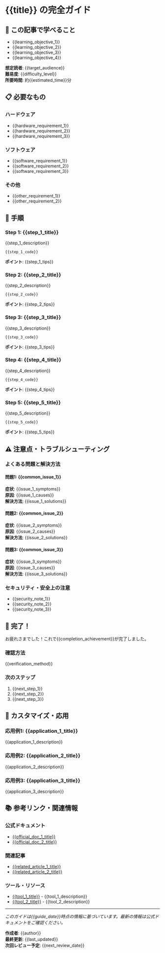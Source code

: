 # {{title}} の完全ガイド

## 🎯 この記事で学べること

- {{learning_objective_1}}
- {{learning_objective_2}}
- {{learning_objective_3}}
- {{learning_objective_4}}

**想定読者**: {{target_audience}}  
**難易度**: {{difficulty_level}}  
**所要時間**: 約{{estimated_time}}分

## 📋 必要なもの

### ハードウェア
- {{hardware_requirement_1}}
- {{hardware_requirement_2}}
- {{hardware_requirement_3}}

### ソフトウェア
- {{software_requirement_1}}
- {{software_requirement_2}}
- {{software_requirement_3}}

### その他
- {{other_requirement_1}}
- {{other_requirement_2}}

## 🚀 手順

### Step 1: {{step_1_title}}

{{step_1_description}}

```{{step_1_code_language}}
{{step_1_code}}
```

**ポイント**: {{step_1_tips}}

### Step 2: {{step_2_title}}

{{step_2_description}}

```{{step_2_code_language}}
{{step_2_code}}
```

**ポイント**: {{step_2_tips}}

### Step 3: {{step_3_title}}

{{step_3_description}}

```{{step_3_code_language}}
{{step_3_code}}
```

**ポイント**: {{step_3_tips}}

### Step 4: {{step_4_title}}

{{step_4_description}}

```{{step_4_code_language}}
{{step_4_code}}
```

**ポイント**: {{step_4_tips}}

### Step 5: {{step_5_title}}

{{step_5_description}}

```{{step_5_code_language}}
{{step_5_code}}
```

**ポイント**: {{step_5_tips}}

## ⚠️ 注意点・トラブルシューティング

### よくある問題と解決方法

#### 問題1: {{common_issue_1}}
**症状**: {{issue_1_symptoms}}  
**原因**: {{issue_1_causes}}  
**解決方法**: {{issue_1_solutions}}

#### 問題2: {{common_issue_2}}
**症状**: {{issue_2_symptoms}}  
**原因**: {{issue_2_causes}}  
**解決方法**: {{issue_2_solutions}}

#### 問題3: {{common_issue_3}}
**症状**: {{issue_3_symptoms}}  
**原因**: {{issue_3_causes}}  
**解決方法**: {{issue_3_solutions}}

### セキュリティ・安全上の注意
- {{security_note_1}}
- {{security_note_2}}
- {{security_note_3}}

## 🎉 完了！

お疲れさまでした！これで{{completion_achievement}}が完了しました。

### 確認方法
{{verification_method}}

### 次のステップ
1. {{next_step_1}}
2. {{next_step_2}}
3. {{next_step_3}}

## 🔧 カスタマイズ・応用

### 応用例1: {{application_1_title}}
{{application_1_description}}

### 応用例2: {{application_2_title}}
{{application_2_description}}

### 応用例3: {{application_3_title}}
{{application_3_description}}

## 📚 参考リンク・関連情報

### 公式ドキュメント
- [{{official_doc_1_title}}]({{official_doc_1_url}})
- [{{official_doc_2_title}}]({{official_doc_2_url}})

### 関連記事
- [{{related_article_1_title}}]({{related_article_1_url}})
- [{{related_article_2_title}}]({{related_article_2_url}})

### ツール・リソース
- [{{tool_1_title}}]({{tool_1_url}}) - {{tool_1_description}}
- [{{tool_2_title}}]({{tool_2_url}}) - {{tool_2_description}}

---
*このガイドは{{guide_date}}時点の情報に基づいています。最新の情報は公式ドキュメントをご確認ください。*

**作成者**: {{author}}  
**最終更新**: {{last_updated}}  
**次回レビュー予定**: {{next_review_date}}
